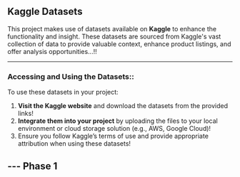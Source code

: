 ## Kaggle Datasets

This project makes use of datasets available on **Kaggle** to enhance the functionality and insight. These datasets are sourced from Kaggle's vast collection of data to provide valuable context, enhance product listings, and offer analysis opportunities...!!

---

### Accessing and Using the Datasets::
To use these datasets in your project:
1. **Visit the Kaggle website** and download the datasets from the provided links!
2. **Integrate them into your project** by uploading the files to your local environment or cloud storage solution (e.g., AWS, Google Cloud)!
3. Ensure you follow Kaggle’s terms of use and provide appropriate attribution when using these datasets!

--- Phase 1
---
